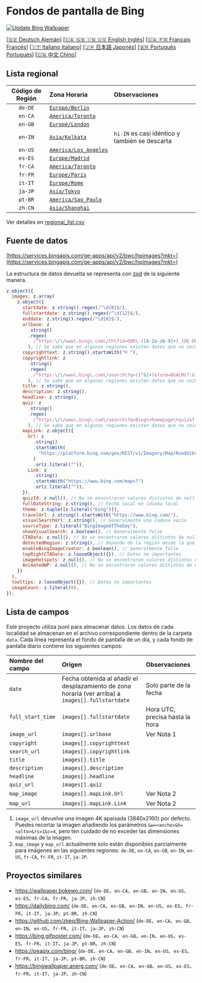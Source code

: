 # Fondos de pantalla de Bing

[![Update Bing Wallpaper](https://github.com/zhoushengdao/bing_wallpapers/actions/workflows/update.yaml/badge.svg?event=schedule)](https://github.com/zhoushengdao/bing_wallpapers/actions/workflows/update.yaml)

[[🇩🇪 Deutsch Alemán](README_de.md)] [[🇨🇦 🇬🇧 🇮🇳 🇺🇸 English Inglés](README_en.md)] [[🇨🇦 🇫🇷 Français Francés](README_fr.md)] [[🇮🇹 Italiano Italiano](README_it.md)] [[🇯🇵 日本語 Japonés](README_ja.md)] [[🇧🇷 Português Portugués](README_pt.md)] [[🇨🇳 中文 Chino](README.md)]

## Lista regional

| Código de Región | Zona Horaria                                     | Observaciones                                  |
| :--------------: | :----------------------------------------------- | :--------------------------------------------- |
|     `de-DE`      | [`Europe/Berlin`](https://time.is/Germany)       |                                                |
|     `en-CA`      | [`America/Toronto`](https://time.is/Canada)      |                                                |
|     `en-GB`      | [`Europe/London`](https://time.is/England)       |                                                |
|     `en-IN`      | [`Asia/Kolkata`](https://time.is/India)          | `hi-IN` es casi idéntico y también se descarta |
|     `en-US`      | [`America/Los_Angeles`](https://time.is/Redmond) |                                                |
|     `es-ES`      | [`Europe/Madrid`](https://time.is/Spain)         |                                                |
|     `fr-CA`      | [`America/Toronto`](https://time.is/Canada)      |                                                |
|     `fr-FR`      | [`Europe/Paris`](https://time.is/France)         |                                                |
|     `it-IT`      | [`Europe/Rome`](https://time.is/Italy)           |                                                |
|     `ja-JP`      | [`Asia/Tokyo`](https://time.is/Japan)            |                                                |
|     `pt-BR`      | [`America/Sao_Paulo`](https://time.is/Brazil)    |                                                |
|     `zh-CN`      | [`Asia/Shanghai`](https://time.is/China)         |                                                |

Ver detalles en [regional_list.csv](regional_list.csv)

## Fuente de datos

[https://services.bingapis.com/ge-apps/api/v2/bwc/hpimages?mkt=](https://services.bingapis.com/ge-apps/api/v2/bwc/hpimages?mkt=)

La estructura de datos devuelta se representa con [zod](https://zod.dev/) de la siguiente manera.

```javascript
z.object({
  images: z.array(
    z.object({
      startdate: z.string().regex(/^\d{8}$/),
      fullstartdate: z.string().regex(/^\d{12}$/),
      enddate: z.string().regex(/^\d{8}$/),
      urlbase: z
        .string()
        .regex(
          /^https:\/\/www\.bing\.com\/th\?id=OHR\.([A-Za-z0-9]+)_(DE-DE|EN-CA|EN-GB|EN-IN|EN-US|ES-ES|FR-CA|FR-FR|IT-IT|JA-JP|PT-BR|ZH-CN)(\d+)_UHD\.jpg$/
        ), // Se sabe que en algunas regiones existen datos que no coinciden con el patrón
      copyrighttext: z.string().startsWith("© "),
      copyrightlink: z
        .string()
        .regex(
          /^https:\/\/www\.bing\.com\/search\?q=([^&]+)&form=BGALM(?:&filters=HpDate:"(\d{8}_\d{4})")$/
        ), // Se sabe que en algunas regiones existen datos que no coinciden con el patrón
      title: z.string(),
      description: z.string(),
      headline: z.string(),
      quiz: z
        .string()
        .regex(
          /^https:\/\/www\.bing\.com\/search\?q=Bing\+homepage\+quiz&filters=WQOskey:"HPQuiz_(\d{8})_([^"]+)"&FORM=BGAQ$/
        ), // Se sabe que en algunas regiones existen datos que no coinciden con el patrón
      mapLink: z.object({
        Url: z
          .string()
          .startsWith(
            "https://platform.bing.com/geo/REST/v1/Imagery/Map/RoadVibrant/"
          )
          .or(z.literal("")),
        Link: z
          .string()
          .startsWith("https://www.bing.com/maps?")
          .or(z.literal("")),
      }),
      quizId: z.null(), // No se encontraron valores distintos de null
      fullDateString: z.string(), // Fecha local en idioma local
      theme: z.tuple([z.literal("bing")]),
      travelUrl: z.string().startsWith("https://www.bing.com/"),
      visualSearchUrl: z.string(), // Generalmente una cadena vacía
      sourceType: z.literal("BingImageOfTheDay"),
      showVisualSearch: z.boolean(), // Generalmente false
      CTAData: z.null(), // No se encontraron valores distintos de null
      detectedRegion: z.string(), // Depende de la región desde la que se envía la solicitud
      enableBingImageCreator: z.boolean(), // Generalmente false
      topRightCTAData: z.looseObject({}), // Datos no importantes
      imageHotspots: z.null(), // No se encontraron valores distintos de null
      AnimatedWP: z.null(), // No se encontraron valores distintos de null
    })
  ),
  tooltips: z.looseObject({}), // Datos no importantes
  imageCount: z.literal(8),
});
```

## Lista de campos

Este proyecto utiliza jsonl para almacenar datos. Los datos de cada localidad se almacenan en el archivo correspondiente dentro de la carpeta `data`. Cada línea representa el fondo de pantalla de un día, y cada fondo de pantalla diario contiene los siguientes campos:

| Nombre del campo  | Origen                                                                                             | Observaciones                   |
| :---------------- | :------------------------------------------------------------------------------------------------- | :------------------------------ |
| `date`            | Fecha obtenida al añadir el desplazamiento de zona horaria (ver arriba) a `images[].fullstartdate` | Solo parte de la fecha          |
| `full_start_time` | `images[].fullstartdate`                                                                           | Hora UTC, precisa hasta la hora |
| `image_url`       | `images[].urlbase`                                                                                 | Ver Nota 1                      |
| `copyright`       | `images[].copyrighttext`                                                                           |                                 |
| `search_url`      | `images[].copyrightlink`                                                                           |                                 |
| `title`           | `images[].title`                                                                                   |                                 |
| `description`     | `images[].description`                                                                             |                                 |
| `headline`        | `images[].headline`                                                                                |                                 |
| `quiz_url`        | `images[].quiz`                                                                                    |                                 |
| `map_image`       | `images[].mapLink.Url`                                                                             | Ver Nota 2                      |
| `map_url`         | `images[].mapLink.Link`                                                                            | Ver Nota 2                      |

1. `image_url` devuelve una imagen 4K apaisada (3840x2160) por defecto. Puedes recortar la imagen añadiendo los parámetros `&w=<ancho>&h=<alto>&rs=1&c=4`, pero ten cuidado de no exceder las dimensiones máximas de la imagen.
2. `map_image` y `map_url` actualmente solo están disponibles parcialmente para imágenes en las siguientes regiones: `de-DE`, `en-CA`, `en-GB`, `en-IN`, `en-US`, `fr-CA`, `fr-FR`, `it-IT`, `ja-JP`.

## Proyectos similares

- <https://wallpaper.bokewo.com/> (`de-DE`、`en-CA`、`en-GB`、`en-IN`、`en-US`、`es-ES`、`fr-CA`、`fr-FR`、`ja-JP`、`zh-CN`)
- <https://dailybing.com/> (`de-DE`、`en-CA`、`en-GB`、`en-IN`、`en-US`、`es-ES`、`fr-FR`、`it-IT`、`ja-JP`、`pt-BR`、`zh-CN`)
- <https://github.com/zkeq/Bing-Wallpaper-Action/> (`de-DE`、`en-CA`、`en-GB`、`en-IN`、`en-US`、`fr-FR`、`it-IT`、`ja-JP`、`zh-CN`)
- <https://bing.gifposter.com/> (`de-DE`、`en-CA`、`en-GB`、`en-IN`、`en-US`、`es-ES`、`fr-FR`、`it-IT`、`ja-JP`、`pt-BR`、`zh-CN`)
- <https://peapix.com/bing/> (`de-DE`、`en-CA`、`en-GB`、`en-IN`、`en-US`、`es-ES`、`fr-FR`、`it-IT`、`ja-JP`、`pt-BR`、`zh-CN`)
- <https://bingwallpaper.anerg.com/> (`de-DE`、`en-CA`、`en-GB`、`en-US`、`es-ES`、`fr-FR`、`it-IT`、`ja-JP`、`zh-CN`)
